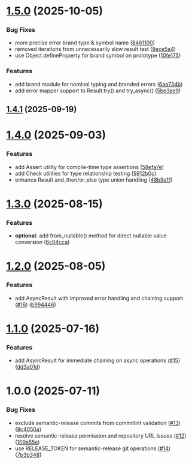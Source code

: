 # [1.5.0](https://github.com/Masstronaut/typesafe-ts/compare/v1.4.1...v1.5.0) (2025-10-05)


### Bug Fixes

* more precise error brand type & symbol name ([8461100](https://github.com/Masstronaut/typesafe-ts/commit/8461100499e04903c30f52d76f4751cda79be936))
* removed iterations from unnecessarily slow result test ([8ece5a4](https://github.com/Masstronaut/typesafe-ts/commit/8ece5a47a1febb072916ab2378af8c72874e108a))
* use Object.defineProperty for brand symbol on prototype ([10fe175](https://github.com/Masstronaut/typesafe-ts/commit/10fe175da81a0c671aa6a41ef09e3f090768ace2))


### Features

* add brand module for nominal typing and branded errors ([6aa734b](https://github.com/Masstronaut/typesafe-ts/commit/6aa734b30a803939369f69658a8e5ff6da882b6f))
* add error mapper support to Result.try() and try_async() ([5be3ae9](https://github.com/Masstronaut/typesafe-ts/commit/5be3ae969d58c05993b692621673711f24b9cab5))

## [1.4.1](https://github.com/Masstronaut/typesafe-ts/compare/v1.4.0...v1.4.1) (2025-09-19)

# [1.4.0](https://github.com/Masstronaut/typesafe-ts/compare/v1.3.0...v1.4.0) (2025-09-03)

### Features

- add Assert utility for compile-time type assertions ([58efa7e](https://github.com/Masstronaut/typesafe-ts/commit/58efa7e42025377c3e59f9f51c3ad855a28269c3))
- add Check utilities for type relationship testing ([5912b0c](https://github.com/Masstronaut/typesafe-ts/commit/5912b0c2fa196c36fd82f288af360f229e41c8b2))
- enhance Result and_then/or_else type union handling ([48b9e11](https://github.com/Masstronaut/typesafe-ts/commit/48b9e11a44345d82663311a0352ee1e543eb4cd9))

# [1.3.0](https://github.com/Masstronaut/typesafe-ts/compare/v1.2.0...v1.3.0) (2025-08-15)

### Features

- **optional:** add from_nullable() method for direct nullable value conversion ([6c04cca](https://github.com/Masstronaut/typesafe-ts/commit/6c04cca23a0689b32d63a31902ae635621790888))

# [1.2.0](https://github.com/Masstronaut/typesafe-ts/compare/v1.1.0...v1.2.0) (2025-08-05)

### Features

- add AsyncResult with improved error handling and chaining support ([#16](https://github.com/Masstronaut/typesafe-ts/issues/16)) ([b994446](https://github.com/Masstronaut/typesafe-ts/commit/b9944468f3a5efaf8691f7f9c968b0c45853e14e))

# [1.1.0](https://github.com/Masstronaut/typesafe-ts/compare/v1.0.0...v1.1.0) (2025-07-16)

### Features

- add AsyncResult for immediate chaining on async operations ([#15](https://github.com/Masstronaut/typesafe-ts/issues/15)) ([dd3a01d](https://github.com/Masstronaut/typesafe-ts/commit/dd3a01d8aa7ed8f955f5e200d18bb92bb1fb8e2c))

# 1.0.0 (2025-07-11)

### Bug Fixes

- exclude semantic-release commits from commitlint validation ([#13](https://github.com/Masstronaut/typesafe-ts/issues/13)) ([8c4050a](https://github.com/Masstronaut/typesafe-ts/commit/8c4050a18dff4bb181d502791e105636d254d1bf))
- resolve semantic-release permission and repository URL issues ([#12](https://github.com/Masstronaut/typesafe-ts/issues/12)) ([109a55e](https://github.com/Masstronaut/typesafe-ts/commit/109a55eb83a1432b6e48038240cf9c8b9abbc747))
- use RELEASE_TOKEN for semantic-release git operations ([#14](https://github.com/Masstronaut/typesafe-ts/issues/14)) ([7b3b348](https://github.com/Masstronaut/typesafe-ts/commit/7b3b34816cfe8b0d35a695f7bc58e6488aecb3df))
